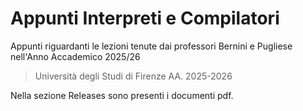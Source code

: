 # Appunti Interpreti e Compilatori
Appunti riguardanti le lezioni tenute dai professori Bernini e Pugliese nell'Anno Accademico 2025/26

> Università degli Studi di Firenze AA. 2025-2026

Nella sezione Releases sono presenti i documenti pdf. 
